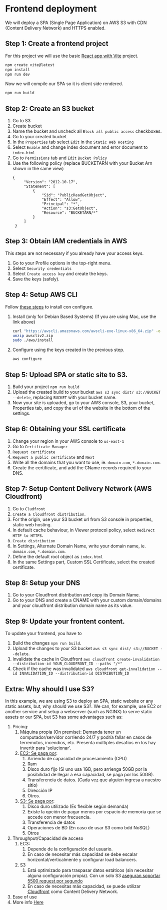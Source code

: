 # Frontend deployment

We will deploy a SPA (Single Page Application) on AWS S3 with CDN (Content Delivery Network) and HTTPS enabled. 

## Step 1: Create a frontend project

For this project we will use the basic [React app with Vite](https://vite.dev/guide/) project.

```sh
npm create vite@latest
npm install
npm run dev
```

Now we will compile our SPA so it is client side rendered.
```sh
npm run build
```

## Step 2: Create an S3 bucket

1. Go to S3
2. Create bucket
3. Name the bucket and uncheck all `Block all public access` checkboxes.
4. Go to your created bucket
5. In the `Properties` tab select `Edit` in the `Static Web Hosting`
6. Select `Enable` and change index document and error document to `index.html`
7. Go to  `Permissions` tab and `Edit` `Bucket Policy`
8. Use the following policy (replace BUCKETARN with your Bucket Arn shown in the same view)
   ```
   {
        "Version": "2012-10-17",
        "Statement": [
            {
                "Sid": "PublicReadGetObject",
                "Effect": "Allow",
                "Principal": "*",
                "Action": "s3:GetObject",
                "Resource": "BUCKETARN/*"
            }
        ]
    }
   ```

## Step 3: Obtain IAM credentials in AWS

This steps are not necessary if you already have your access keys.
1. Go to your Profile options in the top-right menu.
2. Select `Security credentials`
3. Select `Create access key` and create the keys.
4. Save the keys (safely).

## Step 4: Setup AWS CLI

Follow [these steps](https://docs.aws.amazon.com/cli/latest/userguide/getting-started-install.html) to install con configure.

1. Install (only for Debian Based Systems) (If you are using Mac, use the link above)
    ```sh
    curl "https://awscli.amazonaws.com/awscli-exe-linux-x86_64.zip" -o "awscliv2.zip"
    unzip awscliv2.zip
    sudo ./aws/install
    ```
2. Configure using the keys created in the previous step.
    ```sh
    aws configure
    ```

## Step 5: Upload SPA or static site to S3.

1. Build your project `npm run build`
2. Upload the created build to your bucket `aws s3 sync dist/ s3://BUCKET --delete`, replacing `BUCKET` with your bucket name.
3. Now your site is uploaded, go to your AWS console, S3, your bucket, Properties tab, and copy the url of the website in the bottom of the settings.

## Step 6: Obtaining your SSL certificate

1. Change your region in your AWS console to `us-east-1`
2. Go to `Certificate Manager`
3. `Request certificate`
4. `Request a public certificate` and `Next`
5. Write all the domains that you want to use, ie. `domain.com`, `*.domain.com`.
6. Create the certificate, and add the CName records required to your DNS.

## Step 7: Setup Content Delivery Network (AWS Cloudfront)

1. Go to `Cludfront`
2. `Create a Cloudfront distribution`.
3. For the origin, use your S3 bucket url from S3 console in properties, static web hosting.
4. In default cache behaviour, in Viewer protocol policy, select `Redirect HTTP to HTTPS`.
5. `Create distribution`
6. In Settings, Alternate Domain Name, write your domain name, ie. `domain.com`, `*.domain.com`.
7. Define the default root object as `index.html`
8. In the same Settings part, Custom SSL Certificate, select the created certificate.


## Step 8: Setup your DNS

1. Go to your Cloudfront distribution and copy its Domain Name.
2. Go to your DNS and create a CNAME with your custom domain/domains and your cloudfront distribution domain name as its value.

## Step 9: Update your frontent content.
To update your frontend, you have to

1. Build the changes `npm run build`.
2. Upload the changes to your S3 bucket `aws s3 sync dist/ s3://BUCKET --delete`.
3. Invalidate the cache in Cloudfront `aws cloudfront create-invalidation --distribution-id YOUR_CLOUDFRONT_ID --paths "/*"`
4. Check if the cache was invalidated `aws cloudfront get-invalidation --id INVALIDATION_ID --distribution-id DISTRIBUTION_ID`

## Extra: Why should I use S3?
In this example, we are using S3 to deploy an SPA, static website or any static assets, but, why should we use S3?. We can, for example, use EC2 or another service and setup a webserver (such as NGINX) to serve static assets or our SPA, but S3 has some advantages such as:

1. Pricing:
   1. Máquina propia (On premise): Demanda tener un computador/servidor corriendo 24/7 y podría fallar en casos de terremotos, incendios, etc. Presenta múltiples desafíos en los hay invertir para 'solucionar'.
   2. [EC2: Se paga por](https://aws.amazon.com/ec2/pricing/on-demand/):
      1. Arriendo de capacidad de procesamiento (CPU)
      2. Ram
      3. Disco duro fijo (Si uno usa 1GB, pero arrienga 50GB por la posibilidad de llegar a esa capacidad, se paga por los 50GB).
      4. Transferencia de datos. (Cada vez que alguien ingresa a nuestro sitio)
      5. Dirección IP
      6. Otros.
   3. [S3: Se paga por](https://aws.amazon.com/s3/pricing/):
      1. Disco duro utilizado (Es flexible según demanda)
      2. Existe la opción de pagar menos por espacio de memoria que se accede con menor frecuencia.
      3. Transferencia de datos
      4. Operaciones de BD (En caso de usar S3 como bdd NoSQL)
      5. Otros
2. Throughput/Capacidad de acceso
   1. EC3:
      1. Depende de la configuración del usuario.
      2. En caso de necesitar más capacidad se debe escalar horizontal/verticalmente y configurar load balancers.
   2. S3
      1. Está optimizado para traspasar datos estáticos (sin necesitar alguna configuración propia). Con un solo S3 [aseguran soportar 5500 request por segundo](https://aws.amazon.com/about-aws/whats-new/2018/07/amazon-s3-announces-increased-request-rate-performance/)
      2. En caso de necesitas más capacidad, se puede utilizar [Cloudfront](https://aws.amazon.com/cloudfront/pricing/) como Content Delivery Network.
3. Ease of use
4. More info [Here](https://aws.amazon.com/s3/)
